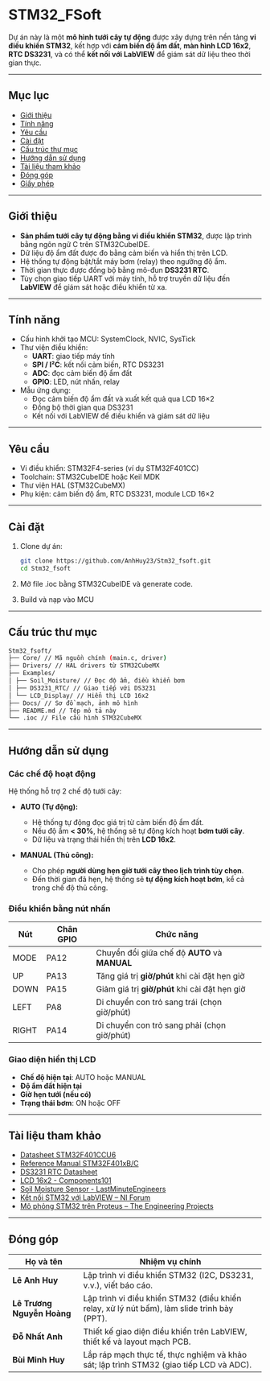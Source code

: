 # STM32_FSoft

Dự án này là một **mô hình tưới cây tự động** được xây dựng trên nền tảng **vi điều khiển STM32**, kết hợp với **cảm biến độ ẩm đất**, **màn hình LCD 16x2**, **RTC DS3231**, và có thể **kết nối với LabVIEW** để giám sát dữ liệu theo thời gian thực.

---

## Mục lục

- [Giới thiệu](#giới-thiệu)
- [Tính năng](#tính-năng)
- [Yêu cầu](#yêu-cầu)
- [Cài đặt](#cài-đặt)
- [Cấu trúc thư mục](#cấu-trúc-thư-mục)
- [Hướng dẫn sử dụng](#hướng-dẫn-sử-dụng)
- [Tài liệu tham khảo](#tài-liệu-tham-khảo)
- [Đóng góp](#đóng-góp)
- [Giấy phép](#giấy-phép)

---

## Giới thiệu

- **Sản phẩm tưới cây tự động bằng vi điều khiển STM32**, được lập trình bằng ngôn ngữ C trên STM32CubeIDE.
- Dữ liệu độ ẩm đất được đo bằng cảm biến và hiển thị trên LCD.
- Hệ thống tự động bật/tắt máy bơm (relay) theo ngưỡng độ ẩm.
- Thời gian thực được đồng bộ bằng mô-đun **DS3231 RTC**.
- Tùy chọn giao tiếp UART với máy tính, hỗ trợ truyền dữ liệu đến **LabVIEW** để giám sát hoặc điều khiển từ xa.

---

## Tính năng

- Cấu hình khởi tạo MCU: SystemClock, NVIC, SysTick
- Thư viện điều khiển:
  - **UART**: giao tiếp máy tính
  - **SPI / I²C**: kết nối cảm biến, RTC DS3231
  - **ADC**: đọc cảm biến độ ẩm đất
  - **GPIO**: LED, nút nhấn, relay
- Mẫu ứng dụng:
  - Đọc cảm biến độ ẩm đất và xuất kết quả qua LCD 16×2
  - Đồng bộ thời gian qua DS3231
  - Kết nối với LabVIEW để điều khiển và giám sát dữ liệu

---

## Yêu cầu

- Vi điều khiển: STM32F4-series (ví dụ STM32F401CC)
- Toolchain: STM32CubeIDE hoặc Keil MDK
- Thư viện HAL (STM32CubeMX)
- Phụ kiện: cảm biến độ ẩm, RTC DS3231, module LCD 16×2

---

## Cài đặt


1. Clone dự án:
   ```bash
   git clone https://github.com/AnhHuy23/Stm32_fsoft.git
   cd Stm32_fsoft
2. Mở file .ioc bằng STM32CubeIDE và generate code.

3. Build và nạp vào MCU

---

## Cấu trúc thư mục 
  ```bash
  Stm32_fsoft/
  ├── Core/ // Mã nguồn chính (main.c, driver)
  ├── Drivers/ // HAL drivers từ STM32CubeMX
  ├── Examples/
  │ ├── Soil_Moisture/ // Đọc độ ẩm, điều khiển bơm
  │ ├── DS3231_RTC/ // Giao tiếp với DS3231
  │ └── LCD_Display/ // Hiển thị LCD 16x2
  ├── Docs/ // Sơ đồ mạch, ảnh mô hình
  ├── README.md // Tệp mô tả này
  └── .ioc // File cấu hình STM32CubeMX
  ```

---

## Hướng dẫn sử dụng

### Các chế độ hoạt động

Hệ thống hỗ trợ 2 chế độ tưới cây:

- **AUTO (Tự động):**
  - Hệ thống tự động đọc giá trị từ cảm biến độ ẩm đất.
  - Nếu độ ẩm **< 30%**, hệ thống sẽ tự động kích hoạt **bơm tưới cây**.
  - Dữ liệu và trạng thái hiển thị trên **LCD 16x2**.

- **MANUAL (Thủ công):**
  - Cho phép **người dùng hẹn giờ tưới cây theo lịch trình tùy chọn**.
  - Đến thời gian đã hẹn, hệ thống sẽ **tự động kích hoạt bơm**, kể cả trong chế độ thủ công.

###  Điều khiển bằng nút nhấn

| Nút | Chân GPIO | Chức năng |
|-----|-----------|-----------|
| MODE  | PA12 | Chuyển đổi giữa chế độ **AUTO** và **MANUAL** |
| UP    | PA13 | Tăng giá trị **giờ/phút** khi cài đặt hẹn giờ |
| DOWN  | PA15 | Giảm giá trị **giờ/phút** khi cài đặt hẹn giờ |
| LEFT  | PA8  | Di chuyển con trỏ sang trái (chọn giờ/phút) |
| RIGHT | PA14 | Di chuyển con trỏ sang phải (chọn giờ/phút) |

### Giao diện hiển thị LCD

- **Chế độ hiện tại**: AUTO hoặc MANUAL
- **Độ ẩm đất hiện tại**
- **Giờ hẹn tưới (nếu có)**
- **Trạng thái bơm**: ON hoặc OFF

---
## Tài liệu tham khảo

- [Datasheet STM32F401CCU6](https://www.st.com/resource/en/datasheet/stm32f401cc.pdf)  
- [Reference Manual STM32F401xB/C](https://www.st.com/resource/en/reference_manual/dm00096844-stm32f401xbc-and-stm32f401xcc-advanced-armbased-32bit-mcus-stmicroelectronics.pdf)  
- [DS3231 RTC Datasheet](https://datasheets.maximintegrated.com/en/ds/DS3231.pdf)  
- [LCD 16x2 - Components101](https://components101.com/displays/lcd-16x2)  
- [Soil Moisture Sensor - LastMinuteEngineers](https://lastminuteengineers.com/soil-moisture-sensor-arduino-tutorial/)  
- [Kết nối STM32 với LabVIEW – NI Forum](https://forums.ni.com/t5/LabVIEW/Interfacing-STM32-with-LabVIEW/td-p/3680566)  
- [Mô phỏng STM32 trên Proteus – The Engineering Projects](https://www.theengineeringprojects.com/2019/10/simulation-of-stm32-microcontroller-in-proteus.html)

---

## Đóng góp

| Họ và tên                  | Nhiệm vụ chính                                                                              |
| -------------------------- | ------------------------------------------------------------------------------------------- |
| **Lê Anh Huy**             | Lập trình vi điều khiển STM32 (I2C, DS3231, v.v.), viết báo cáo.                            |
| **Lê Trương Nguyễn Hoàng** | Lập trình vi điều khiển STM32 (điều khiển relay, xử lý nút bấm), làm slide trình bày (PPT). |
| **Đỗ Nhất Anh**            | Thiết kế giao diện điều khiển trên LabVIEW, thiết kế và layout mạch PCB.                    |
| **Bùi Minh Huy**           | Lắp ráp mạch thực tế, thực nghiệm và khảo sát; lập trình STM32 (giao tiếp LCD và ADC).      | 
